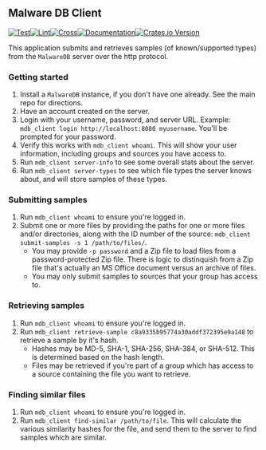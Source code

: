 ## Malware DB Client
[![Test](https://github.com/malwaredb/malwaredb-rs/actions/workflows/test.yml/badge.svg)](https://github.com/malwaredb/malwaredb-rs/actions/workflows/test.yml)[![Lint](https://github.com/malwaredb/malwaredb-rs/actions/workflows/lint.yml/badge.svg)](https://github.com/malwaredb/malwaredb-rs/actions/workflows/lint.yml)[![Cross](https://github.com/malwaredb/malwaredb-rs/actions/workflows/release.yml/badge.svg)](https://github.com/malwaredb/malwaredb-rs/actions/workflows/release.yml)[![Documentation](https://docs.rs/malwaredb-client/badge.svg)](https://docs.rs/malwaredb-client/)[![Crates.io Version](https://img.shields.io/crates/v/malwaredb-client)](https://crates.io/crates/malwaredb-client)

This application submits and retrieves samples (of known/supported types) from the `MalwareDB` server over the http protocol.

### Getting started
1. Install a `MalwareDB` instance, if you don't have one already. See the main repo for directions.
2. Have an account created on the server.
3. Login with your username, password, and server URL. Example: `mdb_client login http://localhost:8080 myusername`. You'll be prompted for your password.
4. Verify this works with `mdb_client whoami`. This will show your user information, including groups and sources you have access to.
5. Run `mdb_client server-info` to see some overall stats about the server.
6. Run `mdb_client server-types` to see which file types the server knows about, and will store samples of these types.

### Submitting samples
1. Run `mdb_client whoami` to ensure you're logged in.
2. Submit one or more files by providing the paths for one or more files and/or directories, along with the ID number of the source: `mdb_client submit-samples -s 1 /path/to/files/`.
    * You may provide `-p password` and a Zip file to load files from a password-protected Zip file. There is logic to distinquish from a Zip file that's actually an MS Office document versus an archive of files.
    * You may only submit samples to sources that your group has access to.

### Retrieving samples
1. Run `mdb_client whoami` to ensure you're logged in.
2. Run `mdb_client retrieve-sample c8a9335b95774a30addf372395e9a148` to retrieve a sample by it's hash.
    * Hashes may be MD-5, SHA-1, SHA-256, SHA-384, or SHA-512. This is determined based on the hash length.
    * Files may be retrieved if you're part of a group which has access to a source containing the file you want to retrieve.

### Finding similar files
1. Run `mdb_client whoami` to ensure you're logged in.
2. Run `mdb_client find-similar /path/to/file`. This will calculate the various similarity hashes for the file, and send them to the server to find samples which are similar.
